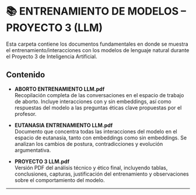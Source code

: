 # 📚 ENTRENAMIENTO DE MODELOS – PROYECTO 3 (LLM)

Esta carpeta contiene los documentos fundamentales en donde se muestra el entrenamiento/interacciones con los modelos de lenguaje natural durante el Proyecto 3 de Inteligencia Artificial.

## Contenido

- **ABORTO ENTRENAMIENTO LLM.pdf**  
  Recopilación completa de las conversaciones en el espacio de trabajo de aborto. Incluye interacciones con y sin embeddings, así como respuestas del modelo a las preguntas éticas clave propuestas por el profesor.

- **EUTANASIA ENTRENAMIENTO LLM.pdf**  
  Documento que concentra todas las interacciones del modelo en el espacio de eutanasia, tanto con embeddings como sin embeddings. Se analizan los cambios de postura, contradicciones y evolución argumentativa.

- **PROYECTO 3 LLM.pdf**  
  Versión PDF del análisis técnico y ético final, incluyendo tablas, conclusiones, capturas, justificación del entrenamiento y observaciones sobre el comportamiento del modelo.

---
